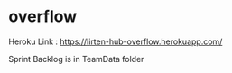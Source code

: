 # overflow
Heroku Link : https://lirten-hub-overflow.herokuapp.com/

Sprint Backlog is in TeamData folder
